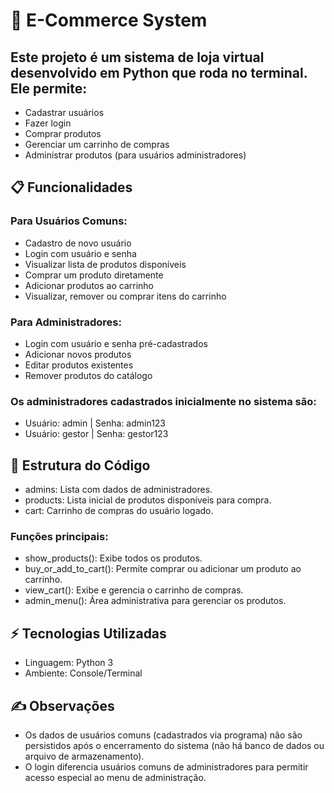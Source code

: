 # 🛒 E-Commerce System

## Este projeto é um sistema de loja virtual desenvolvido em Python que roda no terminal. Ele permite:
- Cadastrar usuários
- Fazer login
- Comprar produtos
- Gerenciar um carrinho de compras
- Administrar produtos (para usuários administradores)

## 📋 Funcionalidades
### Para Usuários Comuns:
- Cadastro de novo usuário
- Login com usuário e senha
- Visualizar lista de produtos disponíveis
- Comprar um produto diretamente
- Adicionar produtos ao carrinho
- Visualizar, remover ou comprar itens do carrinho

### Para Administradores:
- Login com usuário e senha pré-cadastrados
- Adicionar novos produtos
- Editar produtos existentes
- Remover produtos do catálogo

### Os administradores cadastrados inicialmente no sistema são:
- Usuário: admin | Senha: admin123
- Usuário: gestor | Senha: gestor123

## 🎯 Estrutura do Código
- admins: Lista com dados de administradores.
- products: Lista inicial de produtos disponíveis para compra.
- cart: Carrinho de compras do usuário logado.

### Funções principais:
- show_products(): Exibe todos os produtos.
- buy_or_add_to_cart(): Permite comprar ou adicionar um produto ao carrinho.
- view_cart(): Exibe e gerencia o carrinho de compras.
- admin_menu(): Área administrativa para gerenciar os produtos.

## ⚡ Tecnologias Utilizadas
- Linguagem: Python 3
- Ambiente: Console/Terminal

## ✍️ Observações
- Os dados de usuários comuns (cadastrados via programa) não são persistidos após o encerramento do sistema (não há banco de dados ou arquivo de armazenamento).
- O login diferencia usuários comuns de administradores para permitir acesso especial ao menu de administração.
